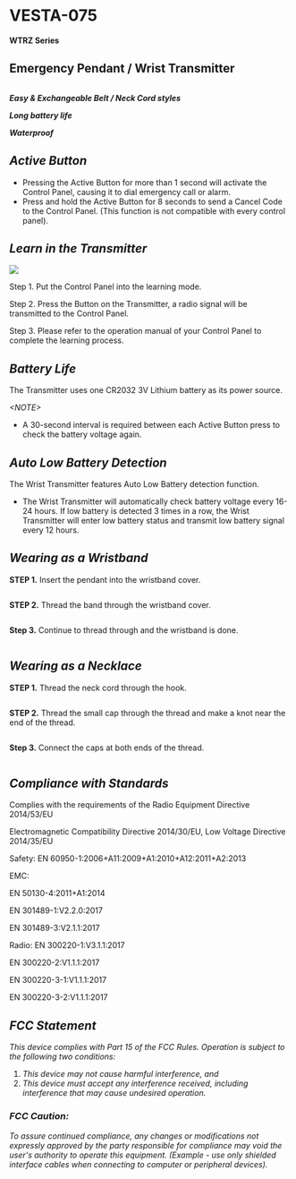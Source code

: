 # VESTA-075

**WTRZ Series**

## **Emergency Pendant / Wrist Transmitter**

<figure><img src=".gitbook/assets/image (53).png" alt=""><figcaption></figcaption></figure>

_**Easy & Exchangeable Belt / Neck Cord styles**_

_**Long battery life**_

_**Waterproof**_

## _**Active Button**_

* Pressing the Active Button for more than 1 second will activate the Control Panel, causing it to dial emergency call or alarm.
* Press and hold the Active Button for 8 seconds to send a Cancel Code to the Control Panel. (This function is not compatible with every control panel).

## _**Learn in the Transmitter**_

![](<.gitbook/assets/0 (51).jpeg>)

Step 1. Put the Control Panel into the learning mode.

Step 2. Press the Button on the Transmitter, a radio signal will be transmitted to the Control Panel.

Step 3. Please refer to the operation manual of your Control Panel to complete the learning process.

## _**Battery Life**_

The Transmitter uses one CR2032 3V Lithium battery as its power source.

_\<NOTE>_

* A 30-second interval is required between each Active Button press to check the battery voltage again.

## _**Auto Low Battery Detection**_

The Wrist Transmitter features Auto Low Battery detection function.

* The Wrist Transmitter will automatically check battery voltage every 16-24 hours. If low battery is detected 3 times in a row, the Wrist Transmitter will enter low battery status and transmit low battery signal every 12 hours.

## _**Wearing as a Wristband**_

**STEP 1.** Insert the pendant into the wristband cover.

<div align="left"><figure><img src=".gitbook/assets/image (87).png" alt=""><figcaption></figcaption></figure></div>

**STEP 2.** Thread the band through the wristband cover.

<div align="left"><figure><img src=".gitbook/assets/image (88).png" alt=""><figcaption></figcaption></figure></div>

**Step 3.** Continue to thread through and the wristband is done.

<div align="left"><figure><img src=".gitbook/assets/image (89).png" alt=""><figcaption></figcaption></figure></div>

## _**Wearing as a Necklace**_

**STEP 1.** Thread the neck cord through the hook.

<div align="left"><figure><img src=".gitbook/assets/image (90).png" alt=""><figcaption></figcaption></figure></div>

**STEP 2.** Thread the small cap through the thread and make a knot near the end of the thread.

<div align="left"><figure><img src=".gitbook/assets/image (91).png" alt=""><figcaption></figcaption></figure></div>

**Step 3.** Connect the caps at both ends of the thread.

<div align="left"><figure><img src=".gitbook/assets/image (92).png" alt=""><figcaption></figcaption></figure></div>

## _**Compliance with Standards**_

Complies with the requirements of the Radio Equipment Directive 2014/53/EU

Electromagnetic Compatibility Directive 2014/30/EU, Low Voltage Directive 2014/35/EU

Safety: EN 60950-1:2006+A11:2009+A1:2010+A12:2011+A2:2013

EMC:&#x20;

EN 50130-4:2011+A1:2014

EN 301489-1:V2.2.0:2017

EN 301489-3:V2.1.1:2017

Radio: EN 300220-1:V3.1.1:2017

EN 300220-2:V1.1.1:2017

EN 300220-3-1:V1.1.1:2017

EN 300220-3-2:V1.1.1:2017

## _**FCC Statement**_

_This device complies with Part 15 of the FCC Rules. Operation is subject to the following two conditions:_

1. _This device may not cause harmful interference, and_
2. _This device must accept any interference received, including interference that may cause undesired operation._

### _**FCC Caution:**_

_To assure continued compliance, any changes or modifications not expressly approved by the party responsible for compliance may void the user's authority to operate this equipment. (Example - use only shielded interface cables when connecting to computer or peripheral devices)._

